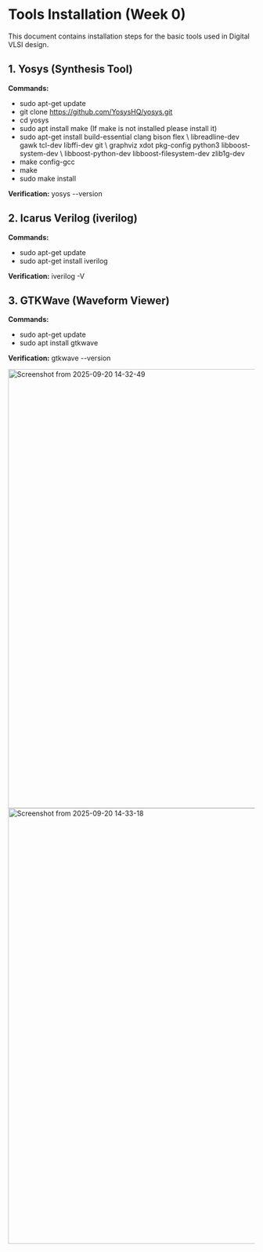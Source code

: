 # Tools Installation (Week 0)

  This document contains installation steps for the basic tools used in Digital VLSI design.

## 1. Yosys (Synthesis Tool)
**Commands:**
- sudo apt-get update
- git clone https://github.com/YosysHQ/yosys.git
- cd yosys
- sudo apt install make (If make is not installed please install it)
- sudo apt-get install build-essential clang bison flex \ libreadline-dev gawk tcl-dev libffi-dev git \ graphviz xdot pkg-config python3 libboost-system-dev \ libboost-python-dev libboost-filesystem-dev zlib1g-dev
- make config-gcc
- make
- sudo make install

**Verification:**
yosys --version

## 2. Icarus Verilog (iverilog)
**Commands:**
- sudo apt-get update
- sudo apt-get install iverilog

**Verification:**
iverilog -V

## 3. GTKWave (Waveform Viewer)
**Commands:**
- sudo apt-get update
- sudo apt install gtkwave

**Verification:**
gtkwave --version

<img width="1920" height="895" alt="Screenshot from 2025-09-20 14-32-49" src="https://github.com/user-attachments/assets/93369ca4-6e9c-405a-b2b6-1cf31897db21" />

<img width="1920" height="888" alt="Screenshot from 2025-09-20 14-33-18" src="https://github.com/user-attachments/assets/5503d050-898b-44bd-aed6-e9210e245730" />

